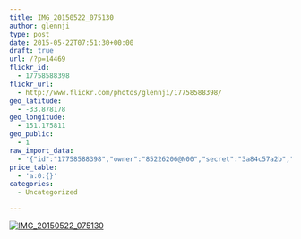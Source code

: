 ```yaml
---
title: IMG_20150522_075130
author: glennji
type: post
date: 2015-05-22T07:51:30+00:00
draft: true
url: /?p=14469
flickr_id:
  - 17758588398
flickr_url:
  - http://www.flickr.com/photos/glennji/17758588398/
geo_latitude:
  - -33.878178
geo_longitude:
  - 151.175811
geo_public:
  - 1
raw_import_data:
  - '{"id":"17758588398","owner":"85226206@N00","secret":"3a84c57a2b","server":"8773","farm":9,"title":"IMG_20150522_075130","ispublic":0,"isfriend":0,"isfamily":0,"description":{"_content":""},"dateupload":"1432245336","lastupdate":"1432245340","datetaken":"2015-05-22 07:51:30","datetakengranularity":"0","datetakenunknown":"0","ownername":"glennji","tags":"","machine_tags":"","originalsecret":"81d9a5f8e0","originalformat":"jpg","latitude":"-33.878178","longitude":"151.175811","accuracy":"16","context":0,"place_id":"qRcYmO1QUrMZuclZ","woeid":"1094076","geo_is_family":0,"geo_is_friend":0,"geo_is_contact":0,"geo_is_public":0,"media":"photo","media_status":"ready","url_o":"https://farm9.staticflickr.com/8773/17758588398_81d9a5f8e0_o.jpg","height_o":"4160","width_o":"3120"}'
price_table:
  - 'a:0:{}'
categories:
  - Uncategorized

---
```

<p class="flickr-image">
  <a href="http://www.flickr.com/photos/glennji/17758588398/" class="flickr-link"><img src="http://i2.wp.com/glennji.com/wp-content/uploads/2015/05/17758588398_81d9a5f8e0_o.jpg?fit=1024%2C1024" width="" height="" alt="IMG_20150522_075130" class="keyring-img" /></a>
</p>

